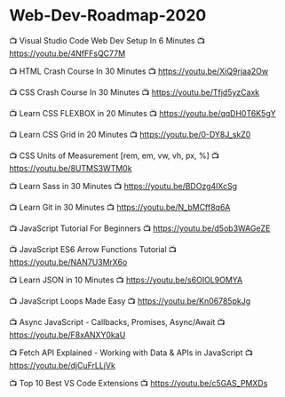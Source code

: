 # Web-Dev-Roadmap-2020

📺 Visual Studio Code Web Dev Setup In 6 Minutes
 📺
https://youtu.be/4NfFFsQC77M

📺 HTML Crash Course In 30 Minutes
 📺
https://youtu.be/XiQ9rjaa2Ow

📺 CSS Crash Course In 30 Minutes
 📺
https://youtu.be/Tfjd5yzCaxk

📺 Learn CSS FLEXBOX in 20 Minutes
 📺
https://youtu.be/qqDH0T6K5gY

📺 Learn CSS Grid in 20 Minutes
 📺
https://youtu.be/0-DY8J_skZ0

📺 CSS Units of Measurement [rem, em, vw, vh, px, %]
 📺
https://youtu.be/8UTMS3WTM0k

📺 Learn Sass in 30 Minutes
 📺
https://youtu.be/BDOzg4lXcSg

📺 Learn Git in 30 Minutes
 📺
https://youtu.be/N_bMCff8q6A

📺 JavaScript Tutorial For Beginners
 📺
https://youtu.be/d5ob3WAGeZE

📺 JavaScript ES6 Arrow Functions Tutorial
 📺
https://youtu.be/NAN7U3MrX6o

📺 Learn JSON in 10 Minutes
 📺
https://youtu.be/s6OIOL9OMYA

📺 JavaScript Loops Made Easy
 📺
https://youtu.be/Kn06785pkJg

📺 Async JavaScript - Callbacks, Promises, Async/Await
 📺
https://youtu.be/F8xANXY0kaU

📺 Fetch API Explained - Working with Data & APIs in JavaScript
 📺
https://youtu.be/djCuFrLLjVk

📺 Top 10 Best VS Code Extensions
 📺
https://youtu.be/c5GAS_PMXDs
